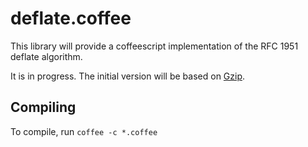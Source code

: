 # deflate.coffee

This library will provide a coffeescript implementation of the RFC 1951 deflate algorithm.

It is in progress.  The initial version will be based on [Gzip](http://www.gzip.org/).

## Compiling

To compile, run `coffee -c *.coffee`